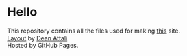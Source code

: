 # Hello
This repository contains all the files used for making [this](https://shiv12spingo.github.io) site.  
[Layout](https://deanattali.com/beautiful-jekyll/) by [Dean Attali](https://deanattali.com/).  
Hosted by GitHub Pages.
